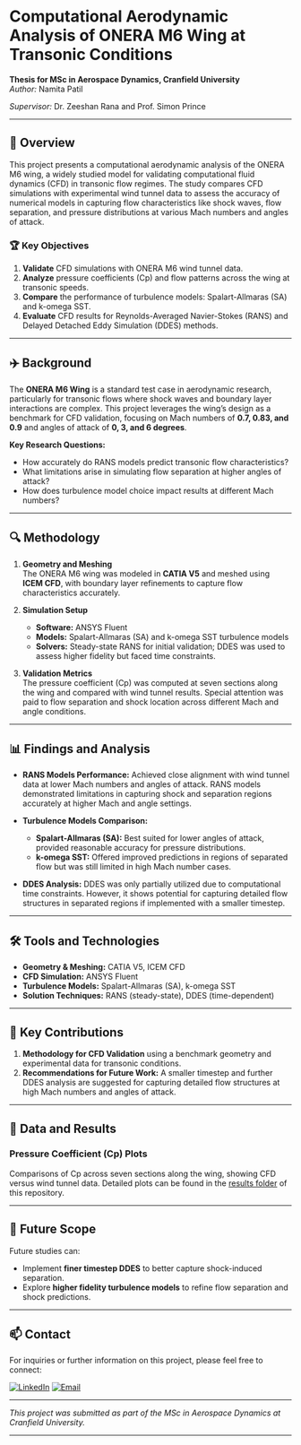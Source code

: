 # Computational Aerodynamic Analysis of ONERA M6 Wing at Transonic Conditions

**Thesis for MSc in Aerospace Dynamics, Cranfield University**  
*Author:* Namita Patil

*Supervisor:* Dr. Zeeshan Rana and Prof. Simon Prince

---

## 📖 Overview

This project presents a computational aerodynamic analysis of the ONERA M6 wing, a widely studied model for validating computational fluid dynamics (CFD) in transonic flow regimes. The study compares CFD simulations with experimental wind tunnel data to assess the accuracy of numerical models in capturing flow characteristics like shock waves, flow separation, and pressure distributions at various Mach numbers and angles of attack.

### 🏆 Key Objectives

1. **Validate** CFD simulations with ONERA M6 wind tunnel data.
2. **Analyze** pressure coefficients (Cp) and flow patterns across the wing at transonic speeds.
3. **Compare** the performance of turbulence models: Spalart-Allmaras (SA) and k-omega SST.
4. **Evaluate** CFD results for Reynolds-Averaged Navier-Stokes (RANS) and Delayed Detached Eddy Simulation (DDES) methods.

---

## ✈️ Background

The **ONERA M6 Wing** is a standard test case in aerodynamic research, particularly for transonic flows where shock waves and boundary layer interactions are complex. This project leverages the wing’s design as a benchmark for CFD validation, focusing on Mach numbers of **0.7, 0.83, and 0.9** and angles of attack of **0, 3, and 6 degrees**. 

**Key Research Questions:**
- How accurately do RANS models predict transonic flow characteristics?
- What limitations arise in simulating flow separation at higher angles of attack?
- How does turbulence model choice impact results at different Mach numbers?

---

## 🔍 Methodology

1. **Geometry and Meshing**  
   The ONERA M6 wing was modeled in **CATIA V5** and meshed using **ICEM CFD**, with boundary layer refinements to capture flow characteristics accurately.

2. **Simulation Setup**  
   - **Software:** ANSYS Fluent
   - **Models:** Spalart-Allmaras (SA) and k-omega SST turbulence models
   - **Solvers:** Steady-state RANS for initial validation; DDES was used to assess higher fidelity but faced time constraints.

3. **Validation Metrics**  
   The pressure coefficient (Cp) was computed at seven sections along the wing and compared with wind tunnel results. Special attention was paid to flow separation and shock location across different Mach and angle conditions.

---

## 📊 Findings and Analysis

- **RANS Models Performance:** Achieved close alignment with wind tunnel data at lower Mach numbers and angles of attack. RANS models demonstrated limitations in capturing shock and separation regions accurately at higher Mach and angle settings.
  
- **Turbulence Models Comparison:**  
   - **Spalart-Allmaras (SA):** Best suited for lower angles of attack, provided reasonable accuracy for pressure distributions.
   - **k-omega SST:** Offered improved predictions in regions of separated flow but was still limited in high Mach number cases.

- **DDES Analysis:** DDES was only partially utilized due to computational time constraints. However, it shows potential for capturing detailed flow structures in separated regions if implemented with a smaller timestep.

---

## 🛠️ Tools and Technologies

- **Geometry & Meshing:** CATIA V5, ICEM CFD
- **CFD Simulation:** ANSYS Fluent
- **Turbulence Models:** Spalart-Allmaras (SA), k-omega SST
- **Solution Techniques:** RANS (steady-state), DDES (time-dependent)

---

## 📌 Key Contributions

1. **Methodology for CFD Validation** using a benchmark geometry and experimental data for transonic conditions.
2. **Recommendations for Future Work:** A smaller timestep and further DDES analysis are suggested for capturing detailed flow structures at high Mach numbers and angles of attack.

---

## 🧪 Data and Results

### Pressure Coefficient (Cp) Plots
Comparisons of Cp across seven sections along the wing, showing CFD versus wind tunnel data. Detailed plots can be found in the [results folder](./results) of this repository.


---

## 📝 Future Scope

Future studies can:
- Implement **finer timestep DDES** to better capture shock-induced separation.
- Explore **higher fidelity turbulence models** to refine flow separation and shock predictions.

---

## 📫 Contact

For inquiries or further information on this project, please feel free to connect:

[![LinkedIn](https://img.shields.io/badge/-LinkedIn-blue?style=flat&logo=linkedin&logoColor=white)](https://www.linkedin.com/in/namita-rajendra-patil/) [![Email](https://img.shields.io/badge/-Gmail-red?style=flat&logo=gmail&logoColor=white)](mailto:namitapatil1995@gmail.com)

---

*This project was submitted as part of the MSc in Aerospace Dynamics at Cranfield University.*

---

